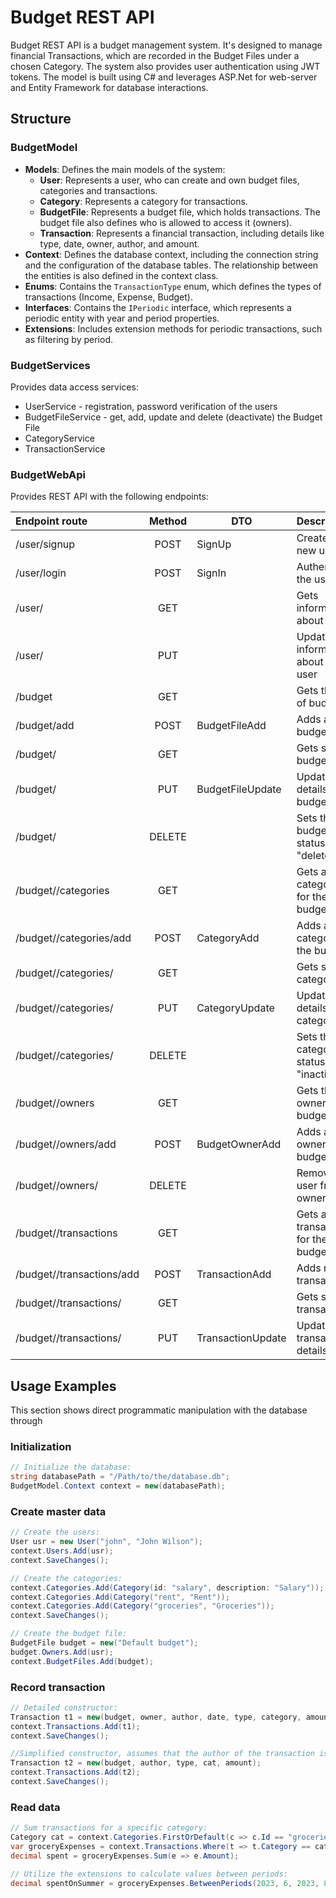 # Budget REST API

Budget REST API is a budget management system.
It's designed to manage financial Transactions, which are recorded in the Budget Files under a chosen Category. The system also provides user authentication using JWT tokens.
The model is built using C# and leverages ASP.Net for web-server and Entity Framework for database interactions.

## Structure

### BudgetModel
- **Models**: Defines the main models of the system:
  - **User**: Represents a user, who can create and own budget files, categories and transactions.
  - **Category**: Represents a category for transactions.
  - **BudgetFile**: Represents a budget file, which holds transactions.
    The budget file also defines who is allowed to access it (owners).
  - **Transaction**: Represents a financial transaction, including details like type, date, owner, author, and amount.
- **Context**: Defines the database context, including the connection string and the configuration of the database tables.
  The relationship between the entities is also defined in the context class.
- **Enums**: Contains the `TransactionType` enum, which defines the types of transactions (Income, Expense, Budget).
- **Interfaces**: Contains the `IPeriodic` interface, which represents a periodic entity with year and period properties.
- **Extensions**: Includes extension methods for periodic transactions, such as filtering by period.

### BudgetServices
Provides data access services:
- UserService - registration, password verification of the users
- BudgetFileService - get, add, update and delete (deactivate) the Budget File
- CategoryService
- TransactionService

### BudgetWebApi
Provides REST API with the following endpoints:

| Endpoint route                                    | Method | DTO               | Description                            |
|:--------------------------------------------------|:------:|-------------------|:---------------------------------------|
| /user/signup                                      |  POST  | SignUp            | Creates a new user                     |
| /user/login                                       |  POST  | SignIn            | Authenticates the user                 |
| /user/<user-id>                                   |  GET   |                   | Gets information about user            |
| /user/<user-id>                                   |  PUT   |                   | Updates the information about the user |
| /budget                                           |  GET   |                   | Gets the list of budgets               |
| /budget/add                                       |  POST  | BudgetFileAdd     | Adds a new budget                      |
| /budget/<budget-id>                               |  GET   |                   | Gets specific budget                   |
| /budget/<budget-id>                               |  PUT   | BudgetFileUpdate  | Updates the details of the budget      |
| /budget/<budget-id>                               | DELETE |                   | Sets the budget to status "deleted"    |
| /budget/<budget-id>/categories                    |  GET   |                   | Gets all categories for the budget     |
| /budget/<budget-id>/categories/add                |  POST  | CategoryAdd       | Adds a category to the budget          |
| /budget/<budget-id>/categories/<category-id>      |  GET   |                   | Gets specific category                 |
| /budget/<budget-id>/categories/<category-id>      |  PUT   | CategoryUpdate    | Updates the details of the category    |
| /budget/<budget-id>/categories/<category-id>      | DELETE |                   | Sets the category to status "inactive" |
| /budget/<budget-id>/owners                        |  GET   |                   | Gets the owners of the budget          |
| /budget/<budget-id>/owners/add                    |  POST  | BudgetOwnerAdd    | Adds a new owner to the budget         |
| /budget/<budget-id>/owners/<user-id>              | DELETE |                   | Removes user from the owners           |
| /budget/<budget-id>/transactions                  |  GET   |                   | Gets all transactions for the budget   |
| /budget/<budget-id>/transactions/add              |  POST  | TransactionAdd    | Adds new transaction                   |
| /budget/<budget-id>/transactions/<transaction-id> |  GET   |                   | Gets specific transaction              |
| /budget/<budget-id>/transactions/<transaction-id> |  PUT   | TransactionUpdate | Updates transaction details            |


## Usage Examples
This section shows direct programmatic manipulation with the database through

### Initialization
```csharp
// Initialize the database:
string databasePath = "/Path/to/the/database.db";
BudgetModel.Context context = new(databasePath);
```

### Create master data
```csharp
// Create the users:
User usr = new User("john", "John Wilson");
context.Users.Add(usr);
context.SaveChanges();

// Create the categories:
context.Categories.Add(Category(id: "salary", description: "Salary"));
context.Categories.Add(Category("rent", "Rent"));
context.Categories.Add(Category("groceries", "Groceries"));
context.SaveChanges();

// Create the budget file:
BudgetFile budget = new("Default budget");
budget.Owners.Add(usr);
context.BudgetFiles.Add(budget);
```

### Record transaction
```csharp
// Detailed constructor:
Transaction t1 = new(budget, owner, author, date, type, category, amount);
context.Transactions.Add(t1);
context.SaveChanges();

//Simplified constructor, assumes that the author of the transaction is its owner, and the date is current date:
Transaction t2 = new(budget, author, type, cat, amount);
context.Transactions.Add(t2);
context.SaveChanges();
```

### Read data
```csharp
// Sum transactions for a specific category:
Category cat = context.Categories.FirstOrDefault(c => c.Id == "groceries");
var groceryExpenses = context.Transactions.Where(t => t.Category == cat);
decimal spent = groceryExpenses.Sum(e => e.Amount);

// Utilize the extensions to calculate values between periods:
decimal spentOnSummer = groceryExpenses.BetweenPeriods(2023, 6, 2023, 8).Sum(t => t.Amount);
```
